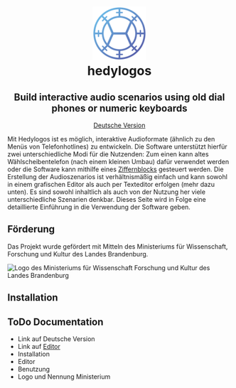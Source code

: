 <div align="center" style="border-bottom: none">
  <h1>
    <img src="misc/logo.png" width="120"/>
    <br>
    hedylogos
  </h1>
  <h2>Build interactive audio scenarios using old dial phones or numeric keyboards</h2>
  <p><a href="README-de.md">Deutsche Version</a></p>
</div>

Mit Hedylogos ist es möglich, interaktive Audioformate (ähnlich zu den Menüs von Telefonhotlines) zu entwickeln. Die Software unterstützt hierfür zwei unterschiedliche Modi für die Nutzenden: Zum einen kann altes Wählscheibentelefon (nach einem kleinen Umbau) dafür verwendet werden oder die Software kann mithilfe eines [Ziffernblocks](https://de.wikipedia.org/wiki/Ziffernblock) gesteuert werden. Die Erstellung der Audioszenarios ist verhältnismäßig einfach und kann sowohl in einem grafischen Editor als auch per Texteditor erfolgen (mehr dazu unten). Es sind sowohl inhaltlich als auch von der Nutzung her viele unterschiedliche Szenarien denkbar. Dieses Seite wird in Folge eine detaillierte Einführung in die Verwendung der Software geben.


## Förderung

Das Projekt wurde gefördert mit Mitteln des Ministeriums für Wissenschaft, Forschung und Kultur des Landes Brandenburg.

<img alt="Logo des Ministeriums für Wissenschaft Forschung und Kultur des Landes Brandenburg" href="misc/mwfk.png" width="200" style="align:left"/>


## Installation


## ToDo Documentation

- Link auf Deutsche Version
- Link auf [Editor](https://72nd.github.io/hedylogos/editor/)
- Installation
- Editor
- Benutzung
- Logo und Nennung Ministerium